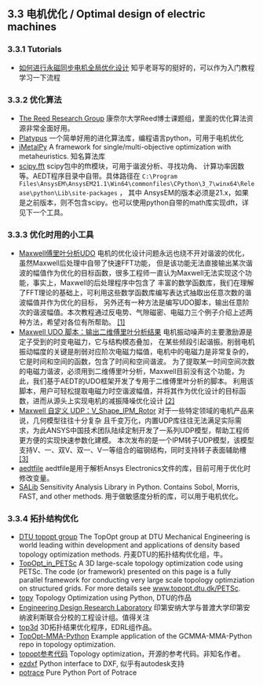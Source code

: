 ## 3.3 电机优化 / Optimal design of electric machines

### 3.3.1 Tutorials

- [如何进行永磁同步电机全局优化设计](https://zhuanlan.zhihu.com/p/43476298)
  知乎老哥写的挺好的，可以作为入门教程学习一下流程

### 3.3.2 优化算法

- [The Reed Research Group](https://reed.cee.cornell.edu)
  康奈尔大学Reed博士课题组，里面的优化算法资源非常全面好用。
- [Platypus](https://github.com/Project-Platypus/Platypus)
  一个简单好用的进化算法库，编程语言python，可用于电机优化
- [jMetalPy](https://github.com/jMetal/jMetalPy) A framework for
  single/multi-objective optimization with metaheuristics. 知名算法库
- [scipy.fft](https://docs.scipy.org/doc/scipy/reference/tutorial/fft.html)
  scipy包中的fft模块，可用于谐波分析、寻找功角、 计算功率因数等。AEDT程序目录中自带。具体路径在
  ```C:\Program Files\AnsysEM\AnsysEM21.1\Win64\commonfiles\CPython\3_7\winx64\Release\python\Lib\site-packages```
  ， 其中 AnsysEM的版本必须是21.x，如果是之前版本，则不包含scipy。也可以使用python自带的math库实现dft，详见下一个工具。

### 3.3.3 优化时用的小工具

- [Maxwell傅里叶分析UDO](../Maxwell_FFT_UDO/Readme.md)
  电机的优化设计问题永远也绕不开对谐波的优化，虽然Maxwell后处理中自带了快速FFT功能，
  但是该功能无法直接输出某次谐波的幅值作为优化的目标函数，很多工程师一直认为Maxwell无法实现这个功能，事实上，Maxwell的后处理程序中包含了
  丰富的数学函数库，我们在理解了FFT理论的基础上，可利用这些数学函数库编写表达式抽取出任意次数的谐波幅值并作为优化的目标，
  另外还有一种方法是编写UDO脚本，输出任意阶次的谐波幅值。本次教程通过反电势、气隙磁密、电磁力三个例子介绍上述两种方法，希望对各位有所帮助。
  [[1]](https://mp.weixin.qq.com/s/2TduEvN2K7TRVHnyYjFl1w)
- [Maxwell UDO 脚本：输出二维傅里叶分析结果](../FFT2D/Readme.md)  电机振动噪声的主要激励源是定子受到的时变电磁力，它与结构模态叠加，
  在某些频段引起谐振。削弱电机振动幅度的关键是削弱对应阶次电磁力幅值，电机中的电磁力是非常复杂的，它是时间和空间的函数，包含了时间和空间谐波。
  为了提取某一时间空间次数的电磁力谐波，必须用到二维傅里叶分析，Maxwell目前没有这个功能，为此，我们基于AEDT的UDO框架开发了专用于二维傅里叶分析的脚本。
  利用该脚本，用户可轻松提取电磁力时空谐波幅值，并将其作为优化设计的目标函数，进而从源头上实现电机的减振降噪优化设计
  [[2]](https://mp.weixin.qq.com/s/v7qDxoEzgOW3OOCqA1tnmg)
- [Maxwell 自定义 UDP：V_Shape_IPM_Rotor](../CustomizedVShapeRotor_UDP/Readme.md)
  对于一些特定领域的电机产品来说，几何模型往往十分复杂
  且千变万化，内置UDP库往往无法满足实际需求，为此ANSYS中国技术团队陆续定制开发了一系列UDP模型，帮助工程师更方便的实现快速参数化建模。
  本次发布的是一个IPM转子UDP模型，该模型支持V、一、双V、双一、V一等组合的磁钢结构，同时支持转子表面辅助槽
  [[3]](https://mp.weixin.qq.com/s/VoS69h_77vRAndxsIJejzQ)
- [aedtfile](https://github.com/POLYU-EMLAB/aedtfile) aedtfile是用于解析Ansys
  Electronics文件的库，目前可用于优化时修改变量。
- [SALib](https://github.com/SALib/SALib) Sensitivity Analysis Library in
  Python. Contains Sobol, Morris, FAST, and other methods. 用于做敏感度分析的库，可以用于电机优化。

### 3.3.4 拓扑结构优化

- [DTU topopt group](https://www.topopt.mek.dtu.dk) The TopOpt group at DTU
  Mechanical Engineering is world leading within development and applications
  of density based topology optimization methods. 丹麦DTU的拓扑结构优化组，牛。
- [TopOpt_in_PETSc](https://github.com/topopt/TopOpt_in_PETSc) A 3D large-scale
  topology optimization code using PETSc. The code (or framework) presented on
  this page is a fully parallel framework for conducting very large scale
  topology optimziation on structured grids. For more details
  see www.topopt.dtu.dk/PETSc.
- [topy](https://github.com/williamhunter/topy) Topology Optimization using
  Python, DTU的作品
- [Engineering Design Research Laboratory](https://edrl.et.iupui.edu/)
  印第安纳大学与普渡大学印第安纳波利斯联合分校的工程设计组。值得关注
- [top3d](https://www.top3d.app/) 3D拓扑结果优化程序，EDRL组作品。
- [TopOpt-MMA-Python](https://github.com/arjendeetman/TopOpt-MMA-Python)
  Example application of the GCMMA-MMA-Python repo in topology optimization.
- [topopt参考代码](https://github.com/AJJLagerweij/topopt) Topology
  optimization，开源的参考代码。非知名作者。
- [ezdxf](https://github.com/mozman/ezdxf) Python interface to DXF,
  似乎有autodesk支持
- [potrace](https://github.com/tatarize/potrace) Pure Python Port of Potrace
